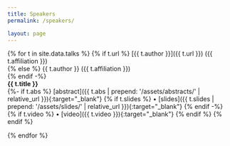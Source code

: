 ```yaml
---
title: Speakers 
permalink: /speakers/

layout: page
---
```


{% for t in site.data.talks %}
{% if t.url %}
[{{ t.author }}]({{ t.url }}) ({{ t.affiliation }})  
{% else %}
{{ t.author }} ({{ t.affiliation }})  
{% endif -%}  
**{{ t.title }}** <br/> 
{%- if t.abs %}
[abstract]({{ t.abs | prepend: '/assets/abstracts/' | relative_url }}){:target="_blank"}
{% if t.slides %} • [slides]({{ t.slides | prepend: '/assets/slides/' | relative_url }}){:target="_blank"} {% endif -%} 
{% if t.video %} • [video]({{ t.video }}){:target="_blank"} {% endif %} 
{% endif %}

{% endfor %}
